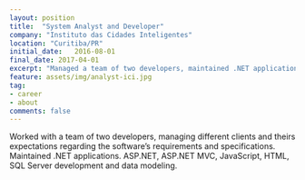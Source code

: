 ```yaml
---
layout: position
title:  "System Analyst and Developer"
company: "Instituto das Cidades Inteligentes"
location: "Curitiba/PR"
initial_date:   2016-08-01
final_date: 2017-04-01
excerpt: "Managed a team of two developers, maintained .NET applications."
feature: assets/img/analyst-ici.jpg
tag:
- career
- about
comments: false
---
```


Worked with a team of two developers, managing different clients and theirs expectations regarding the software’s requirements and specifications. Maintained .NET applications. ASP.NET, ASP.NET MVC, JavaScript, HTML, SQL Server development and data modeling.